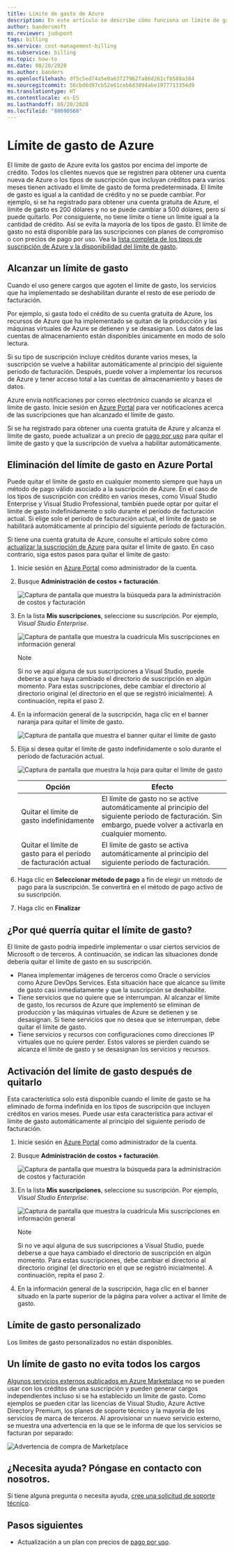 ```yaml
---
title: Límite de gasto de Azure
description: En este artículo se describe cómo funciona un límite de gasto de Azure y cómo quitarlo.
author: bandersmsft
ms.reviewer: judupont
tags: billing
ms.service: cost-management-billing
ms.subservice: billing
ms.topic: how-to
ms.date: 08/20/2020
ms.author: banders
ms.openlocfilehash: df5c5ed74a5e0a63727962fa86d261cfb588a384
ms.sourcegitcommit: 56cbd6d97cb52e61ceb6d3894abe1977713354d9
ms.translationtype: HT
ms.contentlocale: es-ES
ms.lasthandoff: 08/20/2020
ms.locfileid: "88690568"
---
```

# <a name="azure-spending-limit"></a>Límite de gasto de Azure

El límite de gasto de Azure evita los gastos por encima del importe de crédito. Todos los clientes nuevos que se registren para obtener una cuenta nueva de Azure o los tipos de suscripción que incluyan créditos para varios meses tienen activado el límite de gasto de forma predeterminada. El límite de gasto es igual a la cantidad de crédito y no se puede cambiar. Por ejemplo, si se ha registrado para obtener una cuenta gratuita de Azure, el límite de gasto es 200 dólares y no se puede cambiar a 500 dólares, pero sí puede quitarlo. Por consiguiente, no tiene límite o tiene un límite igual a la cantidad de crédito. Así se evita la mayoría de los tipos de gasto. El límite de gasto no está disponible para las suscripciones con planes de compromiso o con precios de pago por uso. Vea la [lista completa de los tipos de suscripción de Azure y la disponibilidad del límite de gasto](https://azure.microsoft.com/support/legal/offer-details/).

## <a name="reaching-a-spending-limit"></a>Alcanzar un límite de gasto

Cuando el uso genere cargos que agoten el límite de gasto, los servicios que ha implementado se deshabilitan durante el resto de ese período de facturación.

Por ejemplo, si gasta todo el crédito de su cuenta gratuita de Azure, los recursos de Azure que ha implementado se quitan de la producción y las máquinas virtuales de Azure se detienen y se desasignan. Los datos de las cuentas de almacenamiento están disponibles únicamente en modo de solo lectura.

Si su tipo de suscripción incluye créditos durante varios meses, la suscripción se vuelve a habilitar automáticamente al principio del siguiente período de facturación. Después, puede volver a implementar los recursos de Azure y tener acceso total a las cuentas de almacenamiento y bases de datos.

Azure envía notificaciones por correo electrónico cuando se alcanza el límite de gasto. Inicie sesión en [Azure Portal](https://portal.azure.com/#blade/Microsoft_Azure_Billing/SubscriptionsBlade) para ver notificaciones acerca de las suscripciones que han alcanzado el límite de gasto.

Si se ha registrado para obtener una cuenta gratuita de Azure y alcanza el límite de gasto, puede actualizar a un precio de [pago por uso](upgrade-azure-subscription.md) para quitar el límite de gasto y que la suscripción de vuelva a habilitar automáticamente.

## <a name="remove-the-spending-limit-in-azure-portal"></a>Eliminación del límite de gasto en Azure Portal

Puede quitar el límite de gasto en cualquier momento siempre que haya un método de pago válido asociado a la suscripción de Azure. En el caso de los tipos de suscripción con crédito en varios meses, como Visual Studio Enterprise y Visual Studio Professional, también puede optar por quitar el límite de gasto indefinidamente o solo durante el período de facturación actual. Si elige solo el período de facturación actual, el límite de gasto se habilitará automáticamente al principio del siguiente período de facturación.

Si tiene una cuenta gratuita de Azure, consulte el artículo sobre cómo [actualizar la suscripción de Azure](upgrade-azure-subscription.md) para quitar el límite de gasto. En caso contrario, siga estos pasos para quitar el límite de gasto:

<a id="remove"></a>

1. Inicie sesión en [Azure Portal](https://portal.azure.com) como administrador de la cuenta.
1. Busque **Administración de costos + facturación**.

    ![Captura de pantalla que muestra la búsqueda para la administración de costos y facturación ](./media/spending-limit/search-bar.png)

1. En la lista **Mis suscripciones**, seleccione su suscripción. Por ejemplo, *Visual Studio Enterprise*.

   ![Captura de pantalla que muestra la cuadrícula Mis suscripciones en información general](./media/spending-limit/cost-management-overview-msdn-x.png)

    > [!NOTE]
    > Si no ve aquí alguna de sus suscripciones a Visual Studio, puede deberse a que haya cambiado el directorio de suscripción en algún momento. Para estas suscripciones, debe cambiar el directorio al directorio original (el directorio en el que se registró inicialmente). A continuación, repita el paso 2.

1. En la información general de la suscripción, haga clic en el banner naranja para quitar el límite de gasto.

    ![Captura de pantalla que muestra el banner quitar el límite de gasto](./media/spending-limit/msdn-remove-spending-limit-banner-x.png)

1. Elija si desea quitar el límite de gasto indefinidamente o solo durante el período de facturación actual.

      ![Captura de pantalla que muestra la hoja para quitar el límite de gasto](./media/spending-limit/remove-spending-limit-blade-x.png)

      | Opción | Efecto |
      | --- | --- |
      | Quitar el límite de gasto indefinidamente | El límite de gasto no se active automáticamente al principio del siguiente período de facturación. Sin embargo, puede volver a activarla en cualquier momento. |
      | Quitar el límite de gasto para el período de facturación actual | El límite de gasto se activa automáticamente al principio del siguiente período de facturación. |


1. Haga clic en **Seleccionar método de pago** a fin de elegir un método de pago para la suscripción. Se convertirá en el método de pago activo de su suscripción.

1. Haga clic en **Finalizar**


## <a name="why-you-might-want-to-remove-the-spending-limit"></a>¿Por qué querría quitar el límite de gasto?

El límite de gasto podría impedirle implementar o usar ciertos servicios de Microsoft o de terceros. A continuación, se indican las situaciones donde debería quitar el límite de gasto en su suscripción.

-  Planea implementar imágenes de terceros como Oracle o servicios como Azure DevOps Services. Esta situación hace que alcance su límite de gasto casi inmediatamente y que la suscripción se deshabilite.
- Tiene servicios que no quiere que se interrumpan. Al alcanzar el límite de gasto, los recursos de Azure que implementó se eliminan de producción y las máquinas virtuales de Azure se detienen y se desasignan. Si tiene servicios que no desea que se interrumpan, debe quitar el límite de gasto.
- Tiene servicios y recursos con configuraciones como direcciones IP virtuales que no quiere perder. Estos valores se pierden cuando se alcanza el límite de gasto y se desasignan los servicios y recursos.

## <a name="turn-on-the-spending-limit-after-removing"></a>Activación del límite de gasto después de quitarlo

Esta característica solo está disponible cuando el límite de gasto se ha eliminado de forma indefinida en los tipos de suscripción que incluyen créditos en varios meses. Puede usar esta característica para activar el límite de gasto automáticamente al principio del siguiente período de facturación.


1. Inicie sesión en [Azure Portal](https://portal.azure.com) como administrador de la cuenta.
1. Busque **Administración de costos + facturación**.

    ![Captura de pantalla que muestra la búsqueda para la administración de costos y facturación ](./media/spending-limit/search-bar.png)

1. En la lista **Mis suscripciones**, seleccione su suscripción. Por ejemplo, *Visual Studio Enterprise*.

   ![Captura de pantalla que muestra la cuadrícula Mis suscripciones en información general](./media/spending-limit/cost-management-overview-msdn-x.png)

    > [!NOTE]
    > Si no ve aquí alguna de sus suscripciones a Visual Studio, puede deberse a que haya cambiado el directorio de suscripción en algún momento. Para estas suscripciones, debe cambiar el directorio al directorio original (el directorio en el que se registró inicialmente). A continuación, repita el paso 2.

1. En la información general de la suscripción, haga clic en el banner situado en la parte superior de la página para volver a activar el límite de gasto.

## <a name="custom-spending-limit"></a>Límite de gasto personalizado

Los límites de gasto personalizados no están disponibles.

## <a name="a-spending-limit-doesnt-prevent-all-charges"></a>Un límite de gasto no evita todos los cargos

[Algunos servicios externos publicados en Azure Marketplace](../understand/understand-azure-marketplace-charges.md) no se pueden usar con los créditos de una suscripción y pueden generar cargos independientes incluso si se ha establecido un límite de gasto. Como ejemplos se pueden citar las licencias de Visual Studio, Azure Active Directory Premium, los planes de soporte técnico y la mayoría de los servicios de marca de terceros. Al aprovisionar un nuevo servicio externo, se muestra una advertencia en la que se le informa de que los servicios se facturan por separado:

![Advertencia de compra de Marketplace](./media/spending-limit/marketplace-warning01.png)

## <a name="need-help-contact-us"></a>¿Necesita ayuda? Póngase en contacto con nosotros.

Si tiene alguna pregunta o necesita ayuda, [cree una solicitud de soporte técnico](https://go.microsoft.com/fwlink/?linkid=2083458).

## <a name="next-steps"></a>Pasos siguientes
- Actualización a un plan con precios de [pago por uso](upgrade-azure-subscription.md).
